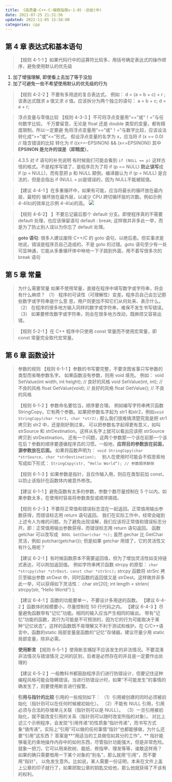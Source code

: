 ```yaml
---
title: 《高质量-C++-C-编程指南v-1-0》-总结(中)
date: 2021-07-25 21:31:56
updated: 2022-11-05 15:58:00
categories: cpp
---
```


## 第 4 章 表达式和基本语句

> 【规则 4-1-1 】如果代码行中的运算符比较多，用括号确定表达式的操作顺序，避免使用默认的优先级

1. 加了增强理解, 即使看上去加了等于没加
2. 加了可避免一些不希望使用默认的优先级的行为

> 【规则 4-2-2 】不要有多用途的复合表达式。
例如：
d = (a = b + c) + r ;
该表达式既求 a 值又求 d 值。应该拆分为两个独立的语句：
a = b + c;
d = a + r;

<!-- more -->

> 浮点变量与零值比较
【规则 4-3-3 】不可将浮点变量用“==”或“！=”与任何数字比较。
千万要留意，无论是 float 还是 double 类型的变量，都有精度限制。所以一定要避
免将浮点变量用“==”或“！=”与数字比较，应该设法转化成“>=”或“<=”形式。
假设浮点变量的名字为 x，应当将
if (x == 0.0) // 隐含错误的比较
转化为
if ((x>=-EPSINON) && (x<=EPSINON))
其中 **EPSINON 是允许的误差（即精度）**。

> 4.3.5 对 if 语句的补充说明
> 有时候我们可能会看到 ` if (NULL == p) ` 这样古怪的格式。不是程序写错了，是程序员为了将 if (p == NULL) **防止误写**成 if (p = NULL)，而有意把 p 和 NULL 颠倒。编译器认为 if (p = NULL) 是合法的，但是会指出 if (NULL = p)是错误的，因为 NULL不能被赋值。

> 【建议 4-4-1 】在多重循环中，如果有可能，应当将最长的循环放在最内层，最短的
循环放在最外层，以减少 CPU 跨切循环层的次数。例如示例 4-4(b)的效率比示例
4-4(a)的高。
![](https://upload-images.jianshu.io/upload_images/1662509-5a0c84b4ce17518c.png?imageMogr2/auto-orient/strip%7CimageView2/2/w/1240)

> 【规则 4-6-2】 】不要忘记最后那个 default 分支。即使程序真的不需要 default 处理，也应该保留语句 default : break; 这样做并非多此一举，而是为了防止别人误以为你忘了 default 处理。

> **goto 语句**: 很多人建议废除 C++/C 的 goto 语句，以绝后患。但实事求是地说，错误是程序员自己造成的，不是 goto 的过错。goto 语句至少有一处可显神通，它能从多重循环体中咻地一下子跳到外面，用不着写很多次的 break 语句

## 第 5 章 常量

> 为什么需要常量
如果不使用常量，直接在程序中填写数字或字符串，将会有什么麻烦？
（1） 程序的可读性（可理解性）变差。程序员自己会忘记那些数字或字符串是什么意
思，用户则更加不知它们从何处来、表示什么。
（2） 在程序的很多地方输入同样的数字或字符串，难保不发生书写错误。
（3） 如果要修改数字或字符串，则会在很多地方改动，既麻烦又容易出错。

> 【规则 5-2-1 】在 C++ 程序中只使用 const 常量而不使用宏常量，即 const 常量完全取代宏常量。

## 第 6 章 函数设计

> 参数的规则
【规则 6-1-1 】参数的书写要完整，不要贪图省事只写参数的类型而省略参数名字。
如果函数没有参数，则用 void 填充。
例如：
void SetValue(int width, int height); // 良好的风格
void SetValue(int, int); // 不良的风格
float GetValue(void); // 良好的风格
float GetValue(); // 不良的风格
>
> 【规则 6-1-2 】参数命名要恰当，顺序要合理。
例如编写字符串拷贝函数 StringCopy，它有两个参数。如果把参数名字起为 str1 和str2，例如`void StringCopy(char *str1, char *str2);`
那么我们很难搞清楚究竟是把 str1 拷贝到 str2 中，还是刚好倒过来。
可以把参数名字起得更有意义，如叫 strSource 和 strDestination。这样从名字上就可以看出应该把 strSource 拷贝到 strDestination。
还有一个问题，这两个参数那一个该在前那一个该在后？参数的顺序要遵循程序员的习惯。一般地，**应将目的参数放在前面，源参数放在后面。**
如果将函数声明为：
`void StringCopy(char *strSource, char *strDestination);  `
别人在使用时可能会不假思索地写成如下形式：
`StringCopy(str, “Hello World”); // 参数顺序颠倒`
>
> 【规则 6-1-3 】如果参数是指针，且仅作输入用，则应在类型前加 const，以防止该指针在函数体内被意外修改。
>
>【建议 6-1-1 】避免函数有太多的参数，参数个数尽量控制在 5 个以内。如果参数太多，在使用时容易将参数类型或顺序搞错。
>
> 【规则 6-2-3 】不要将正常值和错误标志混在一起返回。正常值用输出参数获得，而错误标志用 return 语句返回。
我们在实际工作中，经常会碰到上述令人为难的问题。为了避免出现误解，我们应该将正常值和错误标志分开。即：正常值用输出参数获得，而错误标志用 return 语句返回。
函数 getchar 可以改写成 ` BOOL GetChar(char *c);`
虽然 gechar 比 GetChar 灵活，例如 putchar(getchar()); 但是如果 getchar 用错了，它的灵活性又有什么用呢？
>
> 【建议 6-2-1 】有时候函数原本不需要返回值，但为了增加灵活性如支持链式表达，可以附加返回值。
例如字符串拷贝函数 strcpy 的原型：
`char *strcpy(char *strDest，const char *strSrc);`
strcpy 函数将 strSrc 拷贝至输出参数 strDest 中，同时函数的返回值又是 strDest。这样做并非多此一举，可以获得如下灵活性：
char str[20];
int length = strlen( strcpy(str, “Hello World”) );

> 【建议 6-4-1 】函数的功能要单一，不要设计多用途的函数。
> 【建议 6-4-2 】函数体的规模要小，尽量控制在 50 行代码之内。
> 【建议 6-4-3 】尽量避免函数带有“记忆”功能。相同的输入应当产生相同的输出。
带有“记忆”功能的函数，其行为可能是不可预测的，因为它的行为可能取决于某
种“记忆状态”。这样的函数既不易理解又不利于测试和维护。在 C/C++语言中，函数的static 局部变量是函数的“记忆”存储器。建议尽量少用 static 局部变量，除非必需。

> **使用断言**
> 【规则 6-5-1 】使用断言捕捉不应该发生的非法情况。不要混淆非法情况与错误情况
之间的区别，后者是必然存在的并且是一定要作出处理的
>
> 【建议 6-5-2 】一般教科书都鼓励程序员们进行防错设计，但要记住这种编程风格可能会隐瞒错误。当进行防错设计时，如果“不可能发生”的事情的确发生了，则要使用断言进行报警。

> **引用与指针的比较**
>引用的一些规则如下：
（1）引用被创建的同时必须被初始化（指针则可以在任何时候被初始化）。
（2）不能有 NULL 引用，引用必须与合法的存储单元关联（指针则可以是 NULL）。
（3）一旦引用被初始化，就不能改变引用的关系（指针则可以随时改变所指的对象）。
> 对比上述三个示例程序，会发现“引用传递”的性质象“指针传递”，而书写方式象“值传递”。实际上“引用”可以做的任何事情“指针”也都能够做，为什么还要“引用”这东西？
答案是**“用适当的工具做恰如其分的工作”。**
指针能够毫无约束地操作内存中的如何东西，尽管指针功能强大，但是非常危险。
就象一把刀，它可以用来砍树、裁纸、修指甲、理发等等，谁敢这样用？
如果的确只需要借用一下某个对象的“别名”，那么就用“引用”，而不要用“指针”，
以免发生意外。比如说，某人需要一份证明，本来在文件上盖上公章的印子就行了，如果把取公章的钥匙交给他，那么他就获得了不该有的权利。
